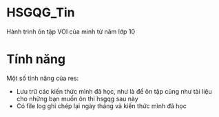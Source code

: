 # HSGQG_Tin
Hành trình ôn tập VOI của mình từ năm lớp 10

# Tính năng
Một số tính năng của res:
- Lưu trữ các kiến thức mình đã học, như là để ôn tập cũng như tài liệu cho những bạn muốn ôn thi hsgqg sau này
- Có file log ghi chép lại ngày tháng và kiến thức mình đã học

